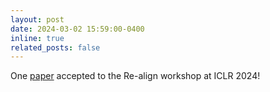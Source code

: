 ```yaml
---
layout: post
date: 2024-03-02 15:59:00-0400
inline: true
related_posts: false
---
```


One [paper](https://openreview.net/forum?id=7bQmU2rukF) accepted to the Re-align workshop at ICLR 2024!
